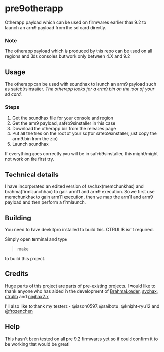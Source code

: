 # pre9otherapp
Otherapp payload which can be used on firmwares earlier than 9.2 to launch an arm9 payload from the sd card directly.

### Note
The otherapp payload which is produced by this repo can be used on all regions and 3ds consoles but work only between 4.X and 9.2

## Usage

The otherapp can be used with soundhax to launch an arm9 payload such as safeb9sinstaller.
*The otherapp looks for a arm9.bin on the root of your sd card.*

### Steps

 1. Get the soundhax file for your console and region
 2. Get the arm9 payload, safeb9sinstaller in this case
 3. Download the otherapp.bin from the releases page
 4. Put all the files on the root of your sd(for safeb9sinstaller, just copy the arm9.bin from the zip)
 5. Launch soundhax

If everything goes correctly you will be in safeb9sinstaller, this might/might not work on the first try.

## Technical details

I have incorporated an edited version of svchax(memchunkhax) and brahma(firmlaunchhax) to gain arm11 and arm9 execution. So we first use memchunkhax to gain arm11 execution, then we map the arm11 and arm9 payload and then perform a firmlaunch.

## Building

You need to have devkitpro installed to build this. CTRULIB isn't required.

Simply open terminal and type 

> make

 to build this project.

## Credits

Huge parts of this project are parts of pre-existing projects. I would like to thank anyone who has aided in the development of [BrahmaLoader](https://github.com/d0k3/BrahmaLoader), [svchax](https://github.com/aliaspider/svchax), [ctrulib](https://github.com/smealum/ctrulib) and [ninjhax2.x](https://github.com/smealum/ninjhax2.x/tree/master/cn_secondary_payload)

I'll also like to thank my testers:- [@jason0597](https://github.com/jason0597), [@saibotu](https://github.com/saibotu), [@knight-ryu12](https://github.com/knight-ryu12) and [@frozenchen](https://github.com/frozenchen)

## Help

This hasn't been tested on all pre 9.2 firmwares yet so if could confirm it to be working that would be great!
